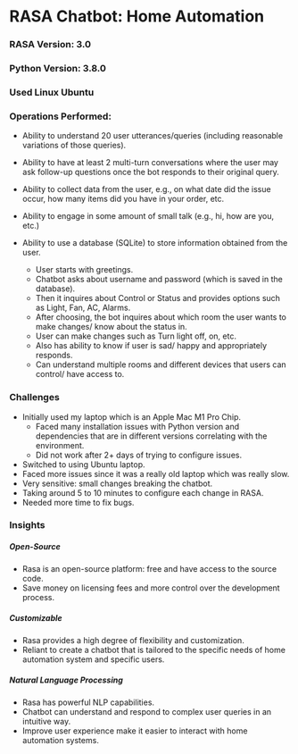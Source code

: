 # RASA Chatbot: Home Automation

### RASA Version: 3.0
### Python Version: 3.8.0
### Used Linux Ubuntu

### Operations Performed:
- Ability to understand 20 user utterances/queries (including reasonable variations of those queries).
- Ability to have at least 2 multi-turn conversations where the user may ask follow-up questions once the bot responds to their original query.
- Ability to collect data from the user, e.g., on what date did the issue occur, how many items did you have in your order, etc.
- Ability to engage in some amount of small talk (e.g., hi, how are you, etc.)
- Ability to use a database (SQLite) to store information obtained from the user.

  - User starts with greetings.
  - Chatbot asks about username and password (which is saved in the database).
  - Then it inquires about Control or Status and provides options such as Light, Fan, AC, Alarms.
  - After choosing, the bot inquires about which room the user wants to make changes/ know about the status in.
  - User can make changes such as Turn light off, on, etc.
  - Also has ability to know if user is sad/ happy and appropriately responds.
  - Can understand multiple rooms and different devices that users can control/ have access to. 

### Challenges
- Initially used my laptop which is an Apple Mac M1 Pro Chip.
  - Faced many installation issues with Python version and dependencies that are in different versions correlating with the environment. 
  - Did not work after 2+ days of trying to configure issues.
- Switched to using Ubuntu laptop.
- Faced more issues since it was a really old laptop which was really slow.
- Very sensitive: small changes breaking the chatbot.
- Taking around 5 to 10 minutes to configure each change in RASA.
- Needed more time to fix bugs.


### Insights
##### Open-Source
- Rasa is an open-source platform: free and have access to the source code. 
- Save money on licensing fees and more control over the development process.

##### Customizable
- Rasa provides a high degree of flexibility and customization.
- Reliant to create a chatbot that is tailored to the specific needs of home automation system and specific users.

##### Natural Language Processing
- Rasa has powerful NLP capabilities.
- Chatbot can understand and respond to complex user queries in an intuitive way. 
- Improve user experience make it easier to interact with home automation systems.







